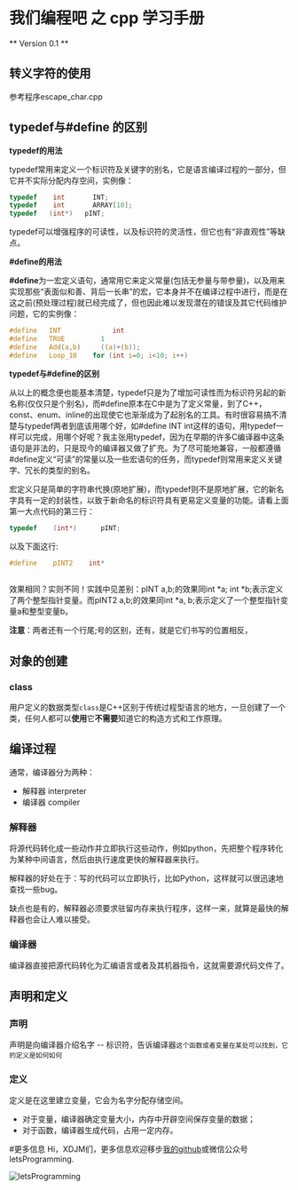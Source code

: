 # 我们编程吧 之 cpp 学习手册
** Version 0.1 **

## 转义字符的使用

参考程序escape_char.cpp

## typedef与#define 的区别

**typedef的用法**

typedef常用来定义一个标识符及关键字的别名，它是语言编译过程的一部分，但它并不实际分配内存空间，实例像：

```c
typedef    int       INT;
typedef    int       ARRAY[10];
typedef   (int*)   pINT;
```

typedef可以增强程序的可读性，以及标识符的灵活性，但它也有“非直观性”等缺点。

**#define的用法**

**#define**为一宏定义语句，通常用它来定义常量(包括无参量与带参量)，以及用来实现那些“表面似和善、背后一长串”的宏，它本身并不在编译过程中进行，而是在这之前(预处理过程)就已经完成了，但也因此难以发现潜在的错误及其它代码维护问题，它的实例像：


```c
#define   INT             int
#define   TRUE         1
#define   Add(a,b)     ((a)+(b));
#define   Loop_10    for (int i=0; i<10; i++)
```

**typedef与#define的区别**

从以上的概念便也能基本清楚，typedef只是为了增加可读性而为标识符另起的新名称(仅仅只是个别名)，而#define原本在C中是为了定义常量，到了C++，const、enum、inline的出现使它也渐渐成为了起别名的工具。有时很容易搞不清楚与typedef两者到底该用哪个好，如#define INT int这样的语句，用typedef一样可以完成，用哪个好呢？我主张用typedef，因为在早期的许多C编译器中这条语句是非法的，只是现今的编译器又做了扩充。为了尽可能地兼容，一般都遵循#define定义“可读”的常量以及一些宏语句的任务，而typedef则常用来定义关键字、冗长的类型的别名。

宏定义只是简单的字符串代换(原地扩展)，而typedef则不是原地扩展，它的新名字具有一定的封装性，以致于新命名的标识符具有更易定义变量的功能。请看上面第一大点代码的第三行：

```c
typedef    (int*)      pINT;
```

以及下面这行:


```c
#define    pINT2    int*
   
```

效果相同？实则不同！实践中见差别：pINT a,b;的效果同int *a; int *b;表示定义了两个整型指针变量。而pINT2 a,b;的效果同int *a, b;表示定义了一个整型指针变量a和整型变量b。

**注意**：两者还有一个行尾;号的区别，还有，就是它们书写的位置相反，


## 对象的创建

### class

用户定义的数据类型`class`是C++区别于传统过程型语言的地方，一旦创建了一个类，任何人都可以**使用**它**不需要**知道它的构造方式和工作原理。

## 编译过程

通常，编译器分为两种：
 - 解释器 interpreter
 - 编译器 compiler

### 解释器

将源代码转化成一些动作并立即执行这些动作，例如python，先把整个程序转化为某种中间语言，然后由执行速度更快的解释器来执行。

解释器的好处在于：写的代码可以立即执行，比如Python，这样就可以很迅速地查找一些bug。

缺点也是有的，解释器必须要求驻留内存来执行程序，这样一来，就算是最快的解释器也会让人难以接受。

### 编译器

编译器直接把源代码转化为汇编语言或者及其机器指令，这就需要源代码文件了。

## 声明和定义

### 声明

声明是向编译器介绍名字 -- 标识符，告诉编译器`这个函数或者变量在某处可以找到，它的定义是如何如何`

### 定义  

定义是在这里建立变量，它会为名字分配存储空间。

- 对于变量，编译器确定变量大小，内存中开辟空间保存变量的数据；
- 对于函数，编译器生成代码，占用一定内存。







#更多信息
Hi，XDJM们，更多信息欢迎移步[我的github](https://github.com/shaoguangleo)或微信公众号letsProgramming.

![letsProgramming](http://img.blog.csdn.net/20160128231400788)
